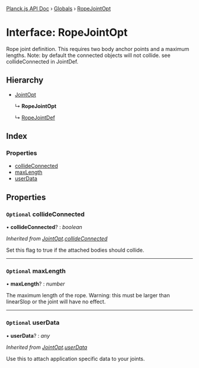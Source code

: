 [Planck.js API Doc](../README.md) › [Globals](../globals.md) › [RopeJointOpt](ropejointopt.md)

# Interface: RopeJointOpt

Rope joint definition. This requires two body anchor points and a maximum
lengths. Note: by default the connected objects will not collide. see
collideConnected in JointDef.

## Hierarchy

* [JointOpt](jointopt.md)

  ↳ **RopeJointOpt**

  ↳ [RopeJointDef](ropejointdef.md)

## Index

### Properties

* [collideConnected](ropejointopt.md#optional-collideconnected)
* [maxLength](ropejointopt.md#optional-maxlength)
* [userData](ropejointopt.md#optional-userdata)

## Properties

### `Optional` collideConnected

• **collideConnected**? : *boolean*

*Inherited from [JointOpt](jointopt.md).[collideConnected](jointopt.md#optional-collideconnected)*

Set this flag to true if the attached bodies
should collide.

___

### `Optional` maxLength

• **maxLength**? : *number*

The maximum length of the rope.
Warning: this must be larger than linearSlop or the joint will have no effect.

___

### `Optional` userData

• **userData**? : *any*

*Inherited from [JointOpt](jointopt.md).[userData](jointopt.md#optional-userdata)*

Use this to attach application specific data to your joints.
